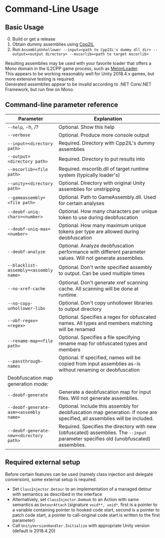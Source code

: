 # Command-Line Usage

 ## Basic Usage
  0. Build or get a release
  1. Obtain dummy assemblies using [Cpp2IL](https://github.com/SamboyCoding/Cpp2IL)
  2. Run `AssemblyUnhollower --input=<path to Cpp2IL's dummy dll dir> --output=<output directory> --mscorlib=<path to target mscorlib>`    
       
 Resulting assemblies may be used with your favorite loader that offers a Mono domain in the IL2CPP game process, such as [MelonLoader](https://github.com/HerpDerpinstine/MelonLoader).    
 This appears to be working reasonably well for Unity 2018.4.x games, but more extensive testing is required.  
 Generated assemblies appear to be invalid according to .NET Core/.NET Framework, but run fine on Mono.

## Command-line parameter reference


| Parameter | Explanation |
| --------- | ----------- |
| `--help`, -h, /? | Optional. Show this help |
| `--verbose` | Optional. Produce more console output |
| `--input=<directory path>` | Required. Directory with Cpp2IL's dummy assemblies |
| `--output=<directory path>` | Required. Directory to put results into |
| `--mscorlib=<file path>` | Required. mscorlib.dll of target runtime system (typically loader's) |
| `--unity=<directory path>` | Optional. Directory with original Unity assemblies for unstripping |
| `--gameassembly=<file path>` | Optional. Path to GameAssembly.dll. Used for certain analyses |
| `--deobf-uniq-chars=<number>` | Optional. How many characters per unique token to use during deobfuscation |
| `--deobf-uniq-max=<number>` | Optional. How many maximum unique tokens per type are allowed during deobfuscation |
| `--deobf-analyze` | Optional. Analyze deobfuscation performance with different parameter values. Will not generate assemblies. |
| `--blacklist-assembly=<assembly name>` | Optional. Don't write specified assembly to output. Can be used multiple times |
| `--no-xref-cache` | Optional. Don't generate xref scanning cache. All scanning will be done at runtime. |
| `--no-copy-unhollower-libs` | Optional. Don't copy unhollower libraries to output directory |
| `--obf-regex=<regex>` | Optional. Specifies a regex for obfuscated names. All types and members matching will be renamed |
| `--rename-map=<file path>` | Optional. Specifies a file specifying rename map for obfuscated types and members |
| `--passthrough-names` | Optional. If specified, names will be copied from input assemblies as-is without renaming or deobfuscation |
| Deobfuscation map generation mode: | |
| `--deobf-generate` | Generate a deobfuscation map for input files. Will not generate assemblies. |
| `--deobf-generate-asm=<assembly name>` | Optional. Include this assembly for deobfuscation map generation. If none are specified, all assemblies will be included. |
| `--deobf-generate-new=<directory path>` | Required. Specifies the directory with new (obfuscated) assemblies. The `--input` parameter specifies old (unobfuscated) assemblies. |


## Required external setup
Before certain features can be used (namely class injection and delegate conversion), some external setup is required.
 * Set `ClassInjector.Detour` to an implementation of a managed detour with semantics as described in the interface 
 * Alternatively, set `ClassInjector.DoHook` to an Action with same semantics as `DetourAttach` (signature `void**, void*`, first is a pointer to a variable containing pointer to hooked code start, second is a pointer to patch code start, a pointer to call-original code start is written to the first parameter)
 * Call `UnityVersionHandler.Initialize` with appropriate Unity version (default is 2018.4.20)

